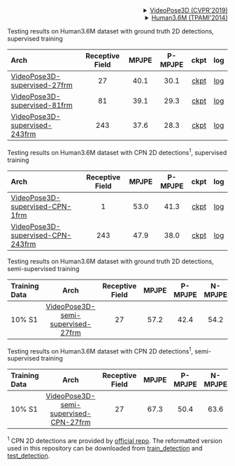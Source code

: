<!-- [BACKBONE] -->

<details>

<summary align="right"><a href="http://openaccess.thecvf.com/content_CVPR_2019/html/Pavllo_3D_Human_Pose_Estimation_in_Video_With_Temporal_Convolutions_and_CVPR_2019_paper.html">VideoPose3D (CVPR'2019)</a></summary>

```bibtex
@inproceedings{pavllo20193d,
title={3d human pose estimation in video with temporal convolutions and semi-supervised training},
author={Pavllo, Dario and Feichtenhofer, Christoph and Grangier, David and Auli, Michael},
booktitle={Proceedings of the IEEE/CVF Conference on Computer Vision and Pattern Recognition},
pages={7753--7762},
year={2019}
}
```

</details>

<!-- [DATASET] -->

<details>
<summary align="right"><a href="https://ieeexplore.ieee.org/abstract/document/6682899/">Human3.6M (TPAMI'2014)</a></summary>

```bibtex
@article{h36m_pami,
author = {Ionescu, Catalin and Papava, Dragos and Olaru, Vlad and Sminchisescu, Cristian},
title = {Human3.6M: Large Scale Datasets and Predictive Methods for 3D Human Sensing in Natural Environments},
journal = {IEEE Transactions on Pattern Analysis and Machine Intelligence},
publisher = {IEEE Computer Society},
volume = {36},
number = {7},
pages = {1325-1339},
month = {jul},
year = {2014}
}
```

</details>

Testing results on Human3.6M dataset with ground truth 2D detections, supervised training

| Arch                                                       | Receptive Field | MPJPE | P-MPJPE |                            ckpt                            |                            log                            |
| :--------------------------------------------------------- | :-------------: | :---: | :-----: | :--------------------------------------------------------: | :-------------------------------------------------------: |
| [VideoPose3D-supervised-27frm](/configs/body_3d_keypoint/video_pose_lift/h36m/video-pose-lift_tcn-27frm-supv_8xb128-160e_h36m.py) |       27        | 40.1  |  30.1   | [ckpt](https://download.openmmlab.com/mmpose/body3d/videopose/videopose_h36m_27frames_fullconv_supervised-fe8fbba9_20210527.pth) | [log](https://download.openmmlab.com/mmpose/body3d/videopose/videopose_h36m_27frames_fullconv_supervised_20210527.log.json) |
| [VideoPose3D-supervised-81frm](/configs/body_3d_keypoint/video_pose_lift/h36m/video-pose-lift_tcn-81frm-supv_8xb128-160e_h36m.py) |       81        | 39.1  |  29.3   | [ckpt](https://download.openmmlab.com/mmpose/body3d/videopose/videopose_h36m_81frames_fullconv_supervised-1f2d1104_20210527.pth) | [log](https://download.openmmlab.com/mmpose/body3d/videopose/videopose_h36m_81frames_fullconv_supervised_20210527.log.json) |
| [VideoPose3D-supervised-243frm](/configs/body_3d_keypoint/video_pose_lift/h36m/video-pose-lift_tcn-243frm-supv_8xb128-160e_h36m.py) |       243       | 37.6  |  28.3   | [ckpt](https://download.openmmlab.com/mmpose/body3d/videopose/videopose_h36m_243frames_fullconv_supervised-880bea25_20210527.pth) | [log](https://download.openmmlab.com/mmpose/body3d/videopose/videopose_h36m_243frames_fullconv_supervised_20210527.log.json) |

Testing results on Human3.6M dataset with CPN 2D detections<sup>1</sup>, supervised training

| Arch                                                       | Receptive Field | MPJPE | P-MPJPE |                            ckpt                            |                            log                            |
| :--------------------------------------------------------- | :-------------: | :---: | :-----: | :--------------------------------------------------------: | :-------------------------------------------------------: |
| [VideoPose3D-supervised-CPN-1frm](/configs/body_3d_keypoint/video_pose_lift/h36m/video-pose-lift_tcn-1frm-supv-cpn-ft_8xb128-160e_h36m.py) |        1        | 53.0  |  41.3   | [ckpt](https://download.openmmlab.com/mmpose/body3d/videopose/videopose_h36m_1frame_fullconv_supervised_cpn_ft-5c3afaed_20210527.pth) | [log](https://download.openmmlab.com/mmpose/body3d/videopose/videopose_h36m_1frame_fullconv_supervised_cpn_ft_20210527.log.json) |
| [VideoPose3D-supervised-CPN-243frm](/configs/body_3d_keypoint/video_pose_lift/h36m/video-pose-lift_tcn-243frm-supv-cpn-ft_8xb128-200e_h36m.py) |       243       | 47.9  |  38.0   | [ckpt](https://download.openmmlab.com/mmpose/body3d/videopose/videopose_h36m_243frames_fullconv_supervised_cpn_ft-88f5abbb_20210527.pth) | [log](https://download.openmmlab.com/mmpose/body3d/videopose/videopose_h36m_243frames_fullconv_supervised_cpn_ft_20210527.log.json) |

Testing results on Human3.6M dataset with ground truth 2D detections, semi-supervised training

| Training Data |                        Arch                         | Receptive Field | MPJPE | P-MPJPE | N-MPJPE |                        ckpt                         |                         log                         |
| :------------ | :-------------------------------------------------: | :-------------: | :---: | :-----: | :-----: | :-------------------------------------------------: | :-------------------------------------------------: |
| 10% S1        | [VideoPose3D-semi-supervised-27frm](/configs/body_3d_keypoint/video_pose_lift/h36m/video-pose-lift_tcn-27frm-semi-supv_8xb64-200e_h36m.py) |       27        | 57.2  |  42.4   |  54.2   | [ckpt](https://download.openmmlab.com/mmpose/body3d/videopose/videopose_h36m_27frames_fullconv_semi-supervised-54aef83b_20210527.pth) | [log](https://download.openmmlab.com/mmpose/body3d/videopose/videopose_h36m_27frames_fullconv_semi-supervised_20210527.log.json) |

Testing results on Human3.6M dataset with CPN 2D detections<sup>1</sup>, semi-supervised training

| Training Data |                        Arch                         | Receptive Field | MPJPE | P-MPJPE | N-MPJPE |                        ckpt                         |                         log                         |
| :------------ | :-------------------------------------------------: | :-------------: | :---: | :-----: | :-----: | :-------------------------------------------------: | :-------------------------------------------------: |
| 10% S1        | [VideoPose3D-semi-supervised-CPN-27frm](/configs/body_3d_keypoint/video_pose_lift/h36m/video-pose-lift_tcn-27frm-semi-supv-cpn-ft_8xb64-200e_h36m.py) |       27        | 67.3  |  50.4   |  63.6   | [ckpt](https://download.openmmlab.com/mmpose/body3d/videopose/videopose_h36m_27frames_fullconv_semi-supervised_cpn_ft-71be9cde_20210527.pth) | [log](https://download.openmmlab.com/mmpose/body3d/videopose/videopose_h36m_27frames_fullconv_semi-supervised_cpn_ft_20210527.log.json) |

<sup>1</sup> CPN 2D detections are provided by [official repo](https://github.com/facebookresearch/VideoPose3D/blob/master/DATASETS.md). The reformatted version used in this repository can be downloaded from [train_detection](https://download.openmmlab.com/mmpose/body3d/videopose/cpn_ft_h36m_dbb_train.npy) and [test_detection](https://download.openmmlab.com/mmpose/body3d/videopose/cpn_ft_h36m_dbb_test.npy).
